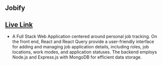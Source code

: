 ## Jobify

## [Live Link](https://jobify-zdjf.onrender.com/)

- A Full Stack Web Application centered around personal job tracking. On the front end, React and React Query provide a user-friendly interface for adding and managing job application details, including roles, job locations, work modes, and application statuses. The backend employs Node.js and Express.js with MongoDB for efficient data storage. 

